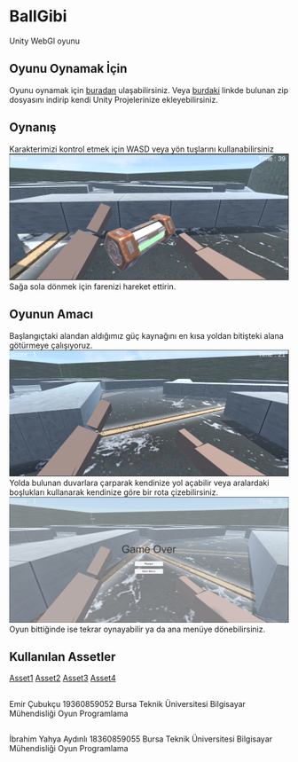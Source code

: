 # BallGibi
Unity WebGl oyunu
## Oyunu Oynamak İçin
Oyunu oynamak için [buradan](https://simmer.io/@cubukcuemir/ballgibi) ulaşabilirsiniz.
Veya [burdaki](https://drive.google.com/file/d/1DgY3g6jroMFY_SHCJFLBXZRQleg9roRP/view?usp=sharing) linkde bulunan zip dosyasını indirip kendi Unity Projelerinize ekleyebilirsiniz.


## Oynanış
Karakterimizi kontrol etmek için WASD veya yön tuşlarını kullanabilirsiniz
![alt text](https://github.com/emircubukcu/BallGibi/blob/main/Oyun%C4%B0%C3%A7i/inGame.PNG)
Sağa sola dönmek için farenizi hareket ettirin.
## Oyunun Amacı
Başlangıçtaki alandan aldığımız güç kaynağını en kısa yoldan bitişteki alana götürmeye çalışıyoruz.
![alt text](https://github.com/emircubukcu/BallGibi/blob/main/Oyun%C4%B0%C3%A7i/inGame2.PNG)
Yolda bulunan duvarlara çarparak kendinize yol açabilir veya aralardaki boşlukları kullanarak kendinize göre bir rota çizebilirsiniz.
![alt text](https://github.com/emircubukcu/BallGibi/blob/main/Oyun%C4%B0%C3%A7i/postGame2.PNG)
Oyun bittiğinde ise tekrar oynayabilir ya da ana menüye dönebilirsiniz.
## Kullanılan Assetler
[Asset1](https://assetstore.unity.com/packages/2d/textures-materials/cyberpunk-material-pack-six-high-quality-materials-188067)
[Asset2](https://assetstore.unity.com/packages/3d/environments/sci-fi/hitech-scifi-energy-cell-154526)
[Asset3](https://assetstore.unity.com/packages/2d/textures-materials/brick/pbr-brick-material-free-161772)
[Asset4](https://assetstore.unity.com/packages/3d/characters/humanoids/humans/simple-modular-human-100162)
##
Emir Çubukçu 19360859052 Bursa Teknik Üniversitesi Bilgisayar Mühendisliği Oyun Programlama
##
İbrahim Yahya Aydınlı 18360859055 Bursa Teknik Üniversitesi Bilgisayar Mühendisliği Oyun Programlama
